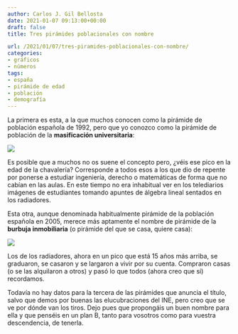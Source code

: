 ```yaml
---
author: Carlos J. Gil Bellosta
date: 2021-01-07 09:13:00+00:00
draft: false
title: Tres pirámides poblacionales con nombre

url: /2021/01/07/tres-piramides-poblacionales-con-nombre/
categories:
- gráficos
- números
tags:
- españa
- pirámide de edad
- población
- demografía
---
```


La primera es esta, a la que muchos conocen como la pirámide de población española de 1992, pero que yo conozco como la pirámide de población de la **masificación universitaria**:

![](/wp-uploads/2021/01/masificacion_universitaria.png#center)

Es posible que a muchos no os suene el concepto pero, ¿véis ese pico en la edad de la chavalería? Corresponde a todos esos a los que dio de repente por ponerse a estudiar ingeniería, derecho o matemáticas de forma que no cabían en las aulas. En este tiempo no era inhabitual ver en los telediarios imágenes de estudiantes tomando apuntes de álgebra lineal sentados en los radiadores.

Esta otra, aunque denominada habitualmente pirámide de la población española en 2005, merece más aptamente el nombre de pirámide de la **burbuja inmobiliaria** (o pirámide del que se casa, quiere casa):

![](/wp-uploads/2021/01/burbuja_inmobiliaria.png#center)

Los de los radiadores, ahora en un pico que está 15 años más arriba, se graduaron, se casaron y se largaron a vivir por su cuenta. Compraron casas (o se las alquilaron a otros) y pasó lo que todos (ahora creo que sí) recordamos.

Todavía no hay datos para la tercera de las pirámides que anuncia el título, salvo que demos por buenas las elucubraciones del INE, pero creo que se ve por dónde van los tiros. Dejo pues que propongáis un buen nombre para ella y que penséis en un plan B, tanto para vosotros como para vuestra descendencia, de tenerla.